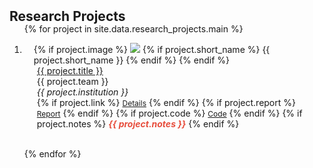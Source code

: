<h2 id="research-projects" style="margin: 2px 0px -15px;">Research Projects</h2>

<div class="research-projects">
<ol class="bibliography">

{% for project in site.data.research_projects.main %}

<li>
<div class="project-row">
  <div class="col-sm-3 abbr" style="position: relative; padding-right: 15px; padding-left: 15px;">
    {% if project.image %} 
    <img src="{{ project.image }}" class="teaser img-fluid z-depth-1" style="width=100;height=auto">
    {% if project.short_name %} 
    <abbr class="badge">{{ project.short_name }}</abbr>
    {% endif %}
    {% endif %}
  </div>
  <div class="col-sm-9" style="position: relative; padding-right: 15px; padding-left: 20px;">
      <div class="title"><a href="{{ project.link }}">{{ project.title }}</a></div>
      <div class="team">{{ project.team }}</div>
      <div class="institution"><em>{{ project.institution }}</em></div>
    <div class="links">
      {% if project.link %} 
      <a href="{{ project.link }}" class="btn btn-sm z-depth-0" role="button" target="_blank" style="font-size:12px;">Details</a>
      {% endif %}
      {% if project.report %} 
      <a href="{{ project.report }}" class="btn btn-sm z-depth-0" role="button" target="_blank" style="font-size:12px;">Report</a>
      {% endif %}
      {% if project.code %} 
      <a href="{{ project.code }}" class="btn btn-sm z-depth-0" role="button" target="_blank" style="font-size:12px;">Code</a>
      {% endif %}
      {% if project.notes %} 
      <strong><i style="color:#e74d3c">{{ project.notes }}</i></strong>
      {% endif %}
    </div>
  </div>
</div>
</li>
<br>

{% endfor %}

</ol>
</div>
